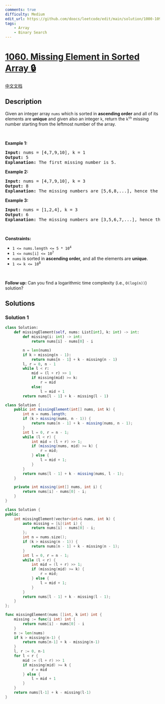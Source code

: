 ```yaml
---
comments: true
difficulty: Medium
edit_url: https://github.com/doocs/leetcode/edit/main/solution/1000-1099/1060.Missing%20Element%20in%20Sorted%20Array/README_EN.md
tags:
    - Array
    - Binary Search
---
```


<!-- problem:start -->

# [1060. Missing Element in Sorted Array 🔒](https://leetcode.com/problems/missing-element-in-sorted-array)

[中文文档](/solution/1000-1099/1060.Missing%20Element%20in%20Sorted%20Array/README.md)

## Description

<p>Given an integer array <code>nums</code> which is sorted in <strong>ascending order</strong> and all of its elements are <strong>unique</strong> and given also an integer <code>k</code>, return the <code>k<sup>th</sup></code> missing number starting from the leftmost number of the array.</p>

<p>&nbsp;</p>
<p><strong class="example">Example 1:</strong></p>

<pre>
<strong>Input:</strong> nums = [4,7,9,10], k = 1
<strong>Output:</strong> 5
<strong>Explanation:</strong> The first missing number is 5.
</pre>

<p><strong class="example">Example 2:</strong></p>

<pre>
<strong>Input:</strong> nums = [4,7,9,10], k = 3
<strong>Output:</strong> 8
<strong>Explanation:</strong> The missing numbers are [5,6,8,...], hence the third missing number is 8.
</pre>

<p><strong class="example">Example 3:</strong></p>

<pre>
<strong>Input:</strong> nums = [1,2,4], k = 3
<strong>Output:</strong> 6
<strong>Explanation:</strong> The missing numbers are [3,5,6,7,...], hence the third missing number is 6.
</pre>

<p>&nbsp;</p>
<p><strong>Constraints:</strong></p>

<ul>
	<li><code>1 &lt;= nums.length &lt;= 5 * 10<sup>4</sup></code></li>
	<li><code>1 &lt;= nums[i] &lt;= 10<sup>7</sup></code></li>
	<li><code>nums</code> is sorted in <strong>ascending order,</strong> and all the elements are <strong>unique</strong>.</li>
	<li><code>1 &lt;= k &lt;= 10<sup>8</sup></code></li>
</ul>

<p>&nbsp;</p>
<strong>Follow up:</strong> Can you find a logarithmic time complexity (i.e., <code>O(log(n))</code>) solution?

## Solutions

<!-- solution:start -->

### Solution 1

<!-- tabs:start -->

```python
class Solution:
    def missingElement(self, nums: List[int], k: int) -> int:
        def missing(i: int) -> int:
            return nums[i] - nums[0] - i

        n = len(nums)
        if k > missing(n - 1):
            return nums[n - 1] + k - missing(n - 1)
        l, r = 0, n - 1
        while l < r:
            mid = (l + r) >> 1
            if missing(mid) >= k:
                r = mid
            else:
                l = mid + 1
        return nums[l - 1] + k - missing(l - 1)
```

```java
class Solution {
    public int missingElement(int[] nums, int k) {
        int n = nums.length;
        if (k > missing(nums, n - 1)) {
            return nums[n - 1] + k - missing(nums, n - 1);
        }
        int l = 0, r = n - 1;
        while (l < r) {
            int mid = (l + r) >> 1;
            if (missing(nums, mid) >= k) {
                r = mid;
            } else {
                l = mid + 1;
            }
        }
        return nums[l - 1] + k - missing(nums, l - 1);
    }

    private int missing(int[] nums, int i) {
        return nums[i] - nums[0] - i;
    }
}
```

```cpp
class Solution {
public:
    int missingElement(vector<int>& nums, int k) {
        auto missing = [&](int i) {
            return nums[i] - nums[0] - i;
        };
        int n = nums.size();
        if (k > missing(n - 1)) {
            return nums[n - 1] + k - missing(n - 1);
        }
        int l = 0, r = n - 1;
        while (l < r) {
            int mid = (l + r) >> 1;
            if (missing(mid) >= k) {
                r = mid;
            } else {
                l = mid + 1;
            }
        }
        return nums[l - 1] + k - missing(l - 1);
    }
};
```

```go
func missingElement(nums []int, k int) int {
	missing := func(i int) int {
		return nums[i] - nums[0] - i
	}
	n := len(nums)
	if k > missing(n-1) {
		return nums[n-1] + k - missing(n-1)
	}
	l, r := 0, n-1
	for l < r {
		mid := (l + r) >> 1
		if missing(mid) >= k {
			r = mid
		} else {
			l = mid + 1
		}
	}
	return nums[l-1] + k - missing(l-1)
}
```

<!-- tabs:end -->

<!-- solution:end -->

<!-- problem:end -->
